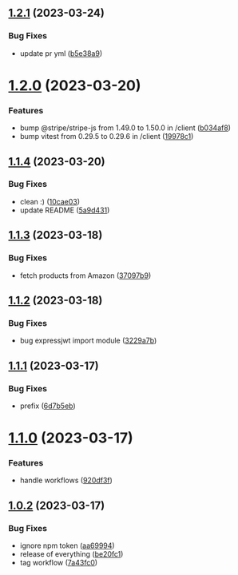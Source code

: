 ## [1.2.1](https://github.com/Abdel-Monaam-Aouini/easy_shop/compare/v1.2.0...v1.2.1) (2023-03-24)


### Bug Fixes

* update pr yml ([b5e38a9](https://github.com/Abdel-Monaam-Aouini/easy_shop/commit/b5e38a926953cbdbc5fda6c3097a034e6513fd9e))

# [1.2.0](https://github.com/Abdel-Monaam-Aouini/easy_shop/compare/v1.1.4...v1.2.0) (2023-03-20)


### Features

* bump @stripe/stripe-js from 1.49.0 to 1.50.0 in /client ([b034af8](https://github.com/Abdel-Monaam-Aouini/easy_shop/commit/b034af894e10a325201087e74a17b9609b8f59d0))
* bump vitest from 0.29.5 to 0.29.6 in /client ([19978c1](https://github.com/Abdel-Monaam-Aouini/easy_shop/commit/19978c1bad09f9e7d37a8ccfd67c5020c2161b2f))

## [1.1.4](https://github.com/Abdel-Monaam-Aouini/easy_shop/compare/v1.1.3...v1.1.4) (2023-03-20)


### Bug Fixes

* clean :) ([10cae03](https://github.com/Abdel-Monaam-Aouini/easy_shop/commit/10cae03651b2876535cb7762a363d19f1f0ad954))
* update README ([5a9d431](https://github.com/Abdel-Monaam-Aouini/easy_shop/commit/5a9d43129ea6d156996adb1c1ef21b5af931f0be))

## [1.1.3](https://github.com/Abdel-Monaam-Aouini/easy_shop/compare/v1.1.2...v1.1.3) (2023-03-18)


### Bug Fixes

* fetch products from Amazon ([37097b9](https://github.com/Abdel-Monaam-Aouini/easy_shop/commit/37097b94d497bf12abbde55b7cec7adfccb21ed4))

## [1.1.2](https://github.com/Abdel-Monaam-Aouini/easy_shop/compare/v1.1.1...v1.1.2) (2023-03-18)


### Bug Fixes

* bug expressjwt import module ([3229a7b](https://github.com/Abdel-Monaam-Aouini/easy_shop/commit/3229a7b81fb9c7fcab57404856b9089b77ef7660))

## [1.1.1](https://github.com/Abdel-Monaam-Aouini/easy_shop/compare/v1.1.0...v1.1.1) (2023-03-17)


### Bug Fixes

* prefix ([6d7b5eb](https://github.com/Abdel-Monaam-Aouini/easy_shop/commit/6d7b5eb33e5b0963770d0aa6789a01293a6d47d9))

# [1.1.0](https://github.com/Abdel-Monaam-Aouini/easy_shop/compare/v1.0.2...v1.1.0) (2023-03-17)


### Features

* handle workflows ([920df3f](https://github.com/Abdel-Monaam-Aouini/easy_shop/commit/920df3f9e1d4e69be85d6a83a33420e1d5702334))

## [1.0.2](https://github.com/Abdel-Monaam-Aouini/easy_shop/compare/v1.0.1...v1.0.2) (2023-03-17)


### Bug Fixes

* ignore npm token ([aa69994](https://github.com/Abdel-Monaam-Aouini/easy_shop/commit/aa6999460d3feb6af3c4362fe06e0e31300d965d))
* release of everything ([be20fc1](https://github.com/Abdel-Monaam-Aouini/easy_shop/commit/be20fc1de8315e83ac47407ad7a06b913351521e))
* tag workflow ([7a43fc0](https://github.com/Abdel-Monaam-Aouini/easy_shop/commit/7a43fc0948880f6819960b89652910905989bab4))
